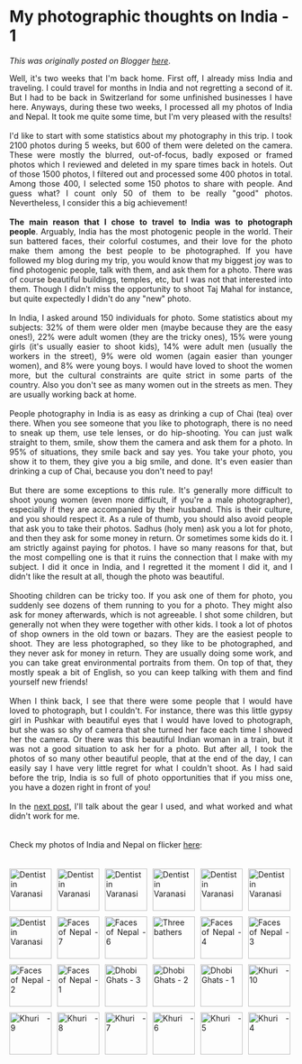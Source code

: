 # My photographic thoughts on India - 1

*This was originally posted on Blogger [here](https://photopensieve.blogspot.com/2011/11/my-photography-thoughts-on-india-1.html)*.

<div style="text-align: justify;">Well, it's two weeks that I'm back home. First off, I already miss India and traveling. I could travel for months in India and not regretting a second of it. But I had to be back in Switzerland for some unfinished businesses I have here. Anyways, during these two weeks, I&nbsp;processed all my photos of India and Nepal. It took me quite some time, but I'm very pleased with the results!</div><div><div style="text-align: justify;"><br />
</div><div><div style="text-align: justify;">I'd like to start with some statistics about my photography in this trip. I took 2100 photos during 5 weeks, but 600 of them were deleted on the camera. These were mostly the blurred, out-of-focus, badly exposed or framed photos which I reviewed and deleted in my spare times back in hotels. Out of those 1500 photos, I filtered out and processed some 400 photos in total. Among those 400, I selected some 150 photos to share with people. And guess what? I count only 50 of them to be really "good" photos. Nevertheless, I consider this a big achievement!</div><div style="text-align: justify;"><br />
</div><div style="text-align: justify;"><b>The main reason that I chose to travel to India was to photograph people</b>.&nbsp;Arguably, India has the most photogenic people in the world. Their sun battered faces, their colorful costumes, and their love for the photo make them among the best people to be photographed.&nbsp;If you have followed my blog during my trip, you would know that my biggest joy was to find photogenic people, talk with them, and ask them for a photo. There was of course beautiful buildings, temples, etc, but I was not that interested into them. Though I didn't miss the opportunity to shoot Taj Mahal for instance, but quite expectedly I didn't do any "new" photo.</div><div style="text-align: justify;"><br />
</div><div style="text-align: justify;">In India, I asked around 150 individuals for photo. Some statistics about my subjects: 32% of them were older men (maybe because they are the easy ones!), 22% were adult women (they are the tricky ones), 15% were young girls (it's usually easier to shoot kids), 14% were adult men (usually the workers in the street), 9% were old women (again easier than younger women), and 8% were young boys. I would have loved to shoot the women more, but the cultural constraints are quite strict in some parts of the country. Also you don't see as many women out in the streets as men. They are usually working back at home.</div><div style="text-align: justify;"><br />
</div><div style="text-align: justify;">People photography in India is as easy as drinking a cup of Chai (tea) over there. When you see someone that you like to photograph, there is no need to sneak up them, use tele lenses, or do hip-shooting. You can just walk straight to them, smile, show them the camera and ask them for a photo. In 95% of situations, they smile back and say yes. You take your photo, you show it to them, they give you a big smile, and done. It's even easier than drinking a cup of Chai, because you don't need to pay!</div></div></div><div><div style="text-align: justify;"><br />
</div></div><div><div style="text-align: justify;">But there are some exceptions to this rule. It's generally more difficult to shoot young women (even more difficult, if you're a male photographer), especially if they are accompanied by their husband. This is their culture, and you should respect it. As a rule of thumb, you should also avoid people that ask you to take their photos. Sadhus (holy men) ask you a lot for photo, and then they ask for some money in return. Or sometimes some kids do it. I am strictly against paying for photos. I have so many reasons for that, but the most compelling one is that it ruins the connection that I make with my subject. I did it once in India, and I regretted it the moment I did it, and I didn't like the result at all, though the photo was beautiful.</div></div><div><div style="text-align: justify;"><br />
</div></div><div><div style="text-align: justify;">Shooting children can be tricky too. If you ask one of them for photo, you suddenly see dozens of them running to you for a photo. They might also ask for money afterwards, which is not agreeable. I shot some children, but generally not when they were together with other kids. I took a lot of photos of shop owners in the old town or bazars. They are the easiest people to shoot. They are less photographed, so they like to be photographed, and they never ask for money in return. They are usually doing some work, and you can take great environmental portraits from them. On top of that, they mostly speak a bit of English, so you can keep talking with them and find yourself new friends!</div></div><div><div style="text-align: justify;"><br />
</div></div><div><div style="text-align: justify;">When I think back, I see that there were some people that I would have loved to photograph, but I couldn't. For instance, there was this little gypsy girl in Pushkar with beautiful eyes that I would have loved to photograph, but she was so shy of camera that she turned her face each time I showed her the camera. Or there was this beautiful Indian woman in a train, but it was not a good situation to ask her for a photo. But after all, I took the photos of so many other beautiful people, that at the end of the day, I can easily say I have very little regret for what I couldn't shoot. As I had said before the trip, India is so full of photo opportunities that if you miss one, you have a dozen right in front of you!</div></div><div><div style="text-align: justify;"><br />
</div></div><div><div style="text-align: justify;">In the <a href="http://photopensieve.blogspot.com/2011/11/my-photographic-thoughts-on-india-2.html" target="_blank">next post</a>, I'll talk about the gear I used, and what worked and what didn't work for me.</div><div style="text-align: justify;"><br />
</div><div style="text-align: justify;"><br />
</div><div style="margin-bottom: 0px; margin-left: 0px; margin-right: 0px; margin-top: 0px;"><div style="text-align: justify;">Check my photos of India and Nepal on flicker&nbsp;<a href="http://www.flickr.com/photos/8413680@N08/" target="_blank">here</a>:</div></div><div style="margin-bottom: 0px; margin-left: 0px; margin-right: 0px; margin-top: 0px;"><div style="text-align: justify;"><br />
</div></div><div style="margin-bottom: 0px; margin-left: 0px; margin-right: 0px; margin-top: 0px;"><div style="text-align: justify;"><br />
</div></div><div style="margin-bottom: 0px; margin-left: 0px; margin-right: 0px; margin-top: 0px;"><div style="margin-bottom: 0px; margin-left: 0px; margin-right: 0px; margin-top: 0px;"><a href="http://www.flickr.com/photos/8413680@N08/6340131668/in/photostream/" style="display: block; float: left; height: 75px; padding-bottom: 10px; padding-left: 0px; padding-right: 10px; padding-top: 0px; text-align: justify; width: 75px;" title="Dentist in Varanasi"><img alt="Dentist in Varanasi" src="http://farm7.static.flickr.com/6120/6340131668_6897f15067_s.jpg" style="border-bottom-style: none; border-color: initial; border-left-style: none; border-right-style: none; border-top-style: none; cursor: move; height: 75px; margin-bottom: 0px; margin-left: 0px; margin-right: 0px; margin-top: 0px; padding-bottom: 0px; padding-left: 0px; padding-right: 0px; padding-top: 0px; width: 75px;" /></a><a href="http://www.flickr.com/photos/8413680@N08/6339382895/in/photostream/" style="display: block; float: left; height: 75px; padding-bottom: 10px; padding-left: 0px; padding-right: 10px; padding-top: 0px; text-align: justify; width: 75px;" title="Dentist in Varanasi"><img alt="Dentist in Varanasi" src="http://farm7.static.flickr.com/6098/6339382895_79d8f013ef_s.jpg" style="border-bottom-style: none; border-color: initial; border-left-style: none; border-right-style: none; border-top-style: none; cursor: move; height: 75px; margin-bottom: 0px; margin-left: 0px; margin-right: 0px; margin-top: 0px; padding-bottom: 0px; padding-left: 0px; padding-right: 0px; padding-top: 0px; width: 75px;" /></a><a href="http://www.flickr.com/photos/8413680@N08/6340131306/in/photostream/" style="display: block; float: left; height: 75px; padding-bottom: 10px; padding-left: 0px; padding-right: 10px; padding-top: 0px; text-align: justify; width: 75px;" title="Dentist in Varanasi"><img alt="Dentist in Varanasi" src="http://farm7.static.flickr.com/6103/6340131306_7aa3661f43_s.jpg" style="border-bottom-style: none; border-color: initial; border-left-style: none; border-right-style: none; border-top-style: none; cursor: move; height: 75px; margin-bottom: 0px; margin-left: 0px; margin-right: 0px; margin-top: 0px; padding-bottom: 0px; padding-left: 0px; padding-right: 0px; padding-top: 0px; width: 75px;" /></a><a href="http://www.flickr.com/photos/8413680@N08/6339382621/in/photostream/" style="display: block; float: left; height: 75px; padding-bottom: 10px; padding-left: 0px; padding-right: 10px; padding-top: 0px; text-align: justify; width: 75px;" title="Dentist in Varanasi"><img alt="Dentist in Varanasi" src="http://farm7.static.flickr.com/6044/6339382621_ac25a2ecb9_s.jpg" style="border-bottom-style: none; border-color: initial; border-left-style: none; border-right-style: none; border-top-style: none; cursor: move; height: 75px; margin-bottom: 0px; margin-left: 0px; margin-right: 0px; margin-top: 0px; padding-bottom: 0px; padding-left: 0px; padding-right: 0px; padding-top: 0px; width: 75px;" /></a><a href="http://www.flickr.com/photos/8413680@N08/6339382475/in/photostream/" style="display: block; float: left; height: 75px; padding-bottom: 10px; padding-left: 0px; padding-right: 10px; padding-top: 0px; text-align: justify; width: 75px;" title="Dentist in Varanasi"><img alt="Dentist in Varanasi" src="http://farm7.static.flickr.com/6237/6339382475_6a7d39989d_s.jpg" style="border-bottom-style: none; border-color: initial; border-left-style: none; border-right-style: none; border-top-style: none; cursor: move; height: 75px; margin-bottom: 0px; margin-left: 0px; margin-right: 0px; margin-top: 0px; padding-bottom: 0px; padding-left: 0px; padding-right: 0px; padding-top: 0px; width: 75px;" /></a><a href="http://www.flickr.com/photos/8413680@N08/6340130824/in/photostream/" style="display: block; float: left; height: 75px; padding-bottom: 10px; padding-left: 0px; padding-right: 0px; padding-top: 0px; text-align: justify; width: 75px;" title="Dentist in Varanasi"><img alt="Dentist in Varanasi" src="http://farm7.static.flickr.com/6216/6340130824_e39bc6920a_s.jpg" style="border-bottom-style: none; border-color: initial; border-left-style: none; border-right-style: none; border-top-style: none; cursor: move; height: 75px; margin-bottom: 0px; margin-left: 0px; margin-right: 0px; margin-top: 0px; padding-bottom: 0px; padding-left: 0px; padding-right: 0px; padding-top: 0px; width: 75px;" /></a></div></div><div style="margin-bottom: 0px; margin-left: 0px; margin-right: 0px; margin-top: 0px;"><div style="margin-bottom: 0px; margin-left: 0px; margin-right: 0px; margin-top: 0px;"><a href="http://www.flickr.com/photos/8413680@N08/6339382077/in/photostream/" style="display: block; float: left; height: 75px; padding-bottom: 10px; padding-left: 0px; padding-right: 10px; padding-top: 0px; text-align: justify; width: 75px;" title="Dentist in Varanasi"><img alt="Dentist in Varanasi" src="http://farm7.static.flickr.com/6218/6339382077_0fdcd79666_s.jpg" style="border-bottom-style: none; border-color: initial; border-left-style: none; border-right-style: none; border-top-style: none; cursor: move; height: 75px; margin-bottom: 0px; margin-left: 0px; margin-right: 0px; margin-top: 0px; padding-bottom: 0px; padding-left: 0px; padding-right: 0px; padding-top: 0px; width: 75px;" /></a><a href="http://www.flickr.com/photos/8413680@N08/6337939406/in/photostream/" style="display: block; float: left; height: 75px; padding-bottom: 10px; padding-left: 0px; padding-right: 10px; padding-top: 0px; text-align: justify; width: 75px;" title="Faces of Nepal - 7"><img alt="Faces of Nepal - 7" src="http://farm7.static.flickr.com/6231/6337939406_09745fb097_s.jpg" style="border-bottom-style: none; border-color: initial; border-left-style: none; border-right-style: none; border-top-style: none; cursor: move; height: 75px; margin-bottom: 0px; margin-left: 0px; margin-right: 0px; margin-top: 0px; padding-bottom: 0px; padding-left: 0px; padding-right: 0px; padding-top: 0px; width: 75px;" /></a><a href="http://www.flickr.com/photos/8413680@N08/6337186307/in/photostream/" style="display: block; float: left; height: 75px; padding-bottom: 10px; padding-left: 0px; padding-right: 10px; padding-top: 0px; text-align: justify; width: 75px;" title="Faces of Nepal - 6"><img alt="Faces of Nepal - 6" src="http://farm7.static.flickr.com/6038/6337186307_6b22f52393_s.jpg" style="border-bottom-style: none; border-color: initial; border-left-style: none; border-right-style: none; border-top-style: none; cursor: move; height: 75px; margin-bottom: 0px; margin-left: 0px; margin-right: 0px; margin-top: 0px; padding-bottom: 0px; padding-left: 0px; padding-right: 0px; padding-top: 0px; width: 75px;" /></a><a href="http://www.flickr.com/photos/8413680@N08/6333794591/in/photostream/" style="display: block; float: left; height: 75px; padding-bottom: 10px; padding-left: 0px; padding-right: 10px; padding-top: 0px; text-align: justify; width: 75px;" title="Three bathers"><img alt="Three bathers" src="http://farm7.static.flickr.com/6109/6333794591_8281973857_s.jpg" style="border-bottom-style: none; border-color: initial; border-left-style: none; border-right-style: none; border-top-style: none; cursor: move; height: 75px; margin-bottom: 0px; margin-left: 0px; margin-right: 0px; margin-top: 0px; padding-bottom: 0px; padding-left: 0px; padding-right: 0px; padding-top: 0px; width: 75px;" /></a><a href="http://www.flickr.com/photos/8413680@N08/6333566551/in/photostream/" style="display: block; float: left; height: 75px; padding-bottom: 10px; padding-left: 0px; padding-right: 10px; padding-top: 0px; text-align: justify; width: 75px;" title="Faces of Nepal - 4"><img alt="Faces of Nepal - 4" src="http://farm7.static.flickr.com/6239/6333566551_7cf7228b43_s.jpg" style="border-bottom-style: none; border-color: initial; border-left-style: none; border-right-style: none; border-top-style: none; height: 75px; margin-bottom: 0px; margin-left: 0px; margin-right: 0px; margin-top: 0px; padding-bottom: 0px; padding-left: 0px; padding-right: 0px; padding-top: 0px; width: 75px;" /></a><a href="http://www.flickr.com/photos/8413680@N08/6331743010/in/photostream/" style="display: block; float: left; height: 75px; padding-bottom: 10px; padding-left: 0px; padding-right: 0px; padding-top: 0px; text-align: justify; width: 75px;" title="Faces of Nepal - 3"><img alt="Faces of Nepal - 3" src="http://farm7.static.flickr.com/6107/6331743010_fc1a8a545d_s.jpg" style="border-bottom-style: none; border-color: initial; border-left-style: none; border-right-style: none; border-top-style: none; height: 75px; margin-bottom: 0px; margin-left: 0px; margin-right: 0px; margin-top: 0px; padding-bottom: 0px; padding-left: 0px; padding-right: 0px; padding-top: 0px; width: 75px;" /></a></div></div><div style="margin-bottom: 0px; margin-left: 0px; margin-right: 0px; margin-top: 0px;"><div style="margin-bottom: 0px; margin-left: 0px; margin-right: 0px; margin-top: 0px;"><a href="http://www.flickr.com/photos/8413680@N08/6330973949/in/photostream/" style="display: block; float: left; height: 75px; padding-bottom: 10px; padding-left: 0px; padding-right: 10px; padding-top: 0px; text-align: justify; width: 75px;" title="Faces of Nepal - 2"><img alt="Faces of Nepal - 2" src="http://farm7.static.flickr.com/6238/6330973949_050b42e05e_s.jpg" style="border-bottom-style: none; border-color: initial; border-left-style: none; border-right-style: none; border-top-style: none; cursor: move; height: 75px; margin-bottom: 0px; margin-left: 0px; margin-right: 0px; margin-top: 0px; padding-bottom: 0px; padding-left: 0px; padding-right: 0px; padding-top: 0px; width: 75px;" /></a><a href="http://www.flickr.com/photos/8413680@N08/6328967183/in/photostream/" style="display: block; float: left; height: 75px; padding-bottom: 10px; padding-left: 0px; padding-right: 10px; padding-top: 0px; text-align: justify; width: 75px;" title="Faces of Nepal - 1"><img alt="Faces of Nepal - 1" src="http://farm7.static.flickr.com/6214/6328967183_23f252aa7d_s.jpg" style="border-bottom-style: none; border-color: initial; border-left-style: none; border-right-style: none; border-top-style: none; cursor: move; height: 75px; margin-bottom: 0px; margin-left: 0px; margin-right: 0px; margin-top: 0px; padding-bottom: 0px; padding-left: 0px; padding-right: 0px; padding-top: 0px; width: 75px;" /></a><a href="http://www.flickr.com/photos/8413680@N08/6326732579/in/photostream/" style="display: block; float: left; height: 75px; padding-bottom: 10px; padding-left: 0px; padding-right: 10px; padding-top: 0px; text-align: justify; width: 75px;" title="Dhobi Ghats - 3"><img alt="Dhobi Ghats - 3" src="http://farm7.static.flickr.com/6114/6326732579_6189bd1902_s.jpg" style="border-bottom-style: none; border-color: initial; border-left-style: none; border-right-style: none; border-top-style: none; cursor: move; height: 75px; margin-bottom: 0px; margin-left: 0px; margin-right: 0px; margin-top: 0px; padding-bottom: 0px; padding-left: 0px; padding-right: 0px; padding-top: 0px; width: 75px;" /></a><a href="http://www.flickr.com/photos/8413680@N08/6327482316/in/photostream/" style="display: block; float: left; height: 75px; padding-bottom: 10px; padding-left: 0px; padding-right: 10px; padding-top: 0px; text-align: justify; width: 75px;" title="Dhobi Ghats - 2"><img alt="Dhobi Ghats - 2" src="http://farm7.static.flickr.com/6236/6327482316_115f202c00_s.jpg" style="border-bottom-style: none; border-color: initial; border-left-style: none; border-right-style: none; border-top-style: none; cursor: move; height: 75px; margin-bottom: 0px; margin-left: 0px; margin-right: 0px; margin-top: 0px; padding-bottom: 0px; padding-left: 0px; padding-right: 0px; padding-top: 0px; width: 75px;" /></a><a href="http://www.flickr.com/photos/8413680@N08/6327482074/in/photostream/" style="display: block; float: left; height: 75px; padding-bottom: 10px; padding-left: 0px; padding-right: 10px; padding-top: 0px; text-align: justify; width: 75px;" title="Dhobi Ghats - 1"><img alt="Dhobi Ghats - 1" src="http://farm7.static.flickr.com/6045/6327482074_7c639992cf_s.jpg" style="border-bottom-style: none; border-color: initial; border-left-style: none; border-right-style: none; border-top-style: none; cursor: move; height: 75px; margin-bottom: 0px; margin-left: 0px; margin-right: 0px; margin-top: 0px; padding-bottom: 0px; padding-left: 0px; padding-right: 0px; padding-top: 0px; width: 75px;" /></a><a href="http://www.flickr.com/photos/8413680@N08/6323543325/in/photostream/" style="display: block; float: left; height: 75px; padding-bottom: 10px; padding-left: 0px; padding-right: 0px; padding-top: 0px; text-align: justify; width: 75px;" title="Khuri - 10"><img alt="Khuri - 10" src="http://farm7.static.flickr.com/6095/6323543325_fbf2e36039_s.jpg" style="border-bottom-style: none; border-color: initial; border-left-style: none; border-right-style: none; border-top-style: none; cursor: move; height: 75px; margin-bottom: 0px; margin-left: 0px; margin-right: 0px; margin-top: 0px; padding-bottom: 0px; padding-left: 0px; padding-right: 0px; padding-top: 0px; width: 75px;" /></a></div></div><div style="margin-bottom: 0px; margin-left: 0px; margin-right: 0px; margin-top: 0px;"><div style="margin-bottom: 0px; margin-left: 0px; margin-right: 0px; margin-top: 0px;"><a href="http://www.flickr.com/photos/8413680@N08/6324071296/in/photostream/" style="display: block; float: left; height: 75px; padding-bottom: 10px; padding-left: 0px; padding-right: 10px; padding-top: 0px; text-align: justify; width: 75px;" title="Khuri - 9"><img alt="Khuri - 9" src="http://farm7.static.flickr.com/6227/6324071296_3149cd4a86_s.jpg" style="border-bottom-style: none; border-color: initial; border-left-style: none; border-right-style: none; border-top-style: none; cursor: move; height: 75px; margin-bottom: 0px; margin-left: 0px; margin-right: 0px; margin-top: 0px; padding-bottom: 0px; padding-left: 0px; padding-right: 0px; padding-top: 0px; width: 75px;" /></a><a href="http://www.flickr.com/photos/8413680@N08/6323542305/in/photostream/" style="display: block; float: left; height: 75px; padding-bottom: 10px; padding-left: 0px; padding-right: 10px; padding-top: 0px; text-align: justify; width: 75px;" title="Khuri - 8"><img alt="Khuri - 8" src="http://farm7.static.flickr.com/6049/6323542305_f85f6cbde4_s.jpg" style="border-bottom-style: none; border-color: initial; border-left-style: none; border-right-style: none; border-top-style: none; cursor: move; height: 75px; margin-bottom: 0px; margin-left: 0px; margin-right: 0px; margin-top: 0px; padding-bottom: 0px; padding-left: 0px; padding-right: 0px; padding-top: 0px; width: 75px;" /></a><a href="http://www.flickr.com/photos/8413680@N08/6324070308/in/photostream/" style="display: block; float: left; height: 75px; padding-bottom: 10px; padding-left: 0px; padding-right: 10px; padding-top: 0px; text-align: justify; width: 75px;" title="Khuri - 7"><img alt="Khuri - 7" src="http://farm7.static.flickr.com/6117/6324070308_a6df374034_s.jpg" style="border-bottom-style: none; border-color: initial; border-left-style: none; border-right-style: none; border-top-style: none; cursor: move; height: 75px; margin-bottom: 0px; margin-left: 0px; margin-right: 0px; margin-top: 0px; padding-bottom: 0px; padding-left: 0px; padding-right: 0px; padding-top: 0px; width: 75px;" /></a><a href="http://www.flickr.com/photos/8413680@N08/6324069390/in/photostream/" style="display: block; float: left; height: 75px; padding-bottom: 10px; padding-left: 0px; padding-right: 10px; padding-top: 0px; text-align: justify; width: 75px;" title="Khuri - 6"><img alt="Khuri - 6" src="http://farm7.static.flickr.com/6103/6324069390_2370ec3d12_s.jpg" style="border-bottom-style: none; border-color: initial; border-left-style: none; border-right-style: none; border-top-style: none; cursor: move; height: 75px; margin-bottom: 0px; margin-left: 0px; margin-right: 0px; margin-top: 0px; padding-bottom: 0px; padding-left: 0px; padding-right: 0px; padding-top: 0px; width: 75px;" /></a><a href="http://www.flickr.com/photos/8413680@N08/6324068960/in/photostream/" style="display: block; float: left; height: 75px; padding-bottom: 10px; padding-left: 0px; padding-right: 10px; padding-top: 0px; text-align: justify; width: 75px;" title="Khuri - 5"><img alt="Khuri - 5" src="http://farm7.static.flickr.com/6048/6324068960_15ac2cefa0_s.jpg" style="border-bottom-style: none; border-color: initial; border-left-style: none; border-right-style: none; border-top-style: none; cursor: move; height: 75px; margin-bottom: 0px; margin-left: 0px; margin-right: 0px; margin-top: 0px; padding-bottom: 0px; padding-left: 0px; padding-right: 0px; padding-top: 0px; width: 75px;" /></a><a href="http://www.flickr.com/photos/8413680@N08/6324068650/in/photostream/" style="display: block; float: left; height: 75px; padding-bottom: 10px; padding-left: 0px; padding-right: 0px; padding-top: 0px; text-align: justify; width: 75px;" title="Khuri - 4"><img alt="Khuri - 4" src="http://farm7.static.flickr.com/6232/6324068650_a93f901886_s.jpg" style="border-bottom-style: none; border-color: initial; border-left-style: none; border-right-style: none; border-top-style: none; cursor: move; height: 75px; margin-bottom: 0px; margin-left: 0px; margin-right: 0px; margin-top: 0px; padding-bottom: 0px; padding-left: 0px; padding-right: 0px; padding-top: 0px; width: 75px;" /></a></div></div><div><div style="margin-bottom: 0px; margin-left: 0px; margin-right: 0px; margin-top: 0px;"><div style="text-align: justify;"><br />
</div></div></div></div>